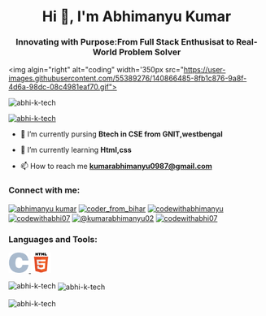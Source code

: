 <h1 align="center">Hi 👋, I'm Abhimanyu Kumar</h1>
<h3 align="center">Innovating with Purpose:From Full Stack Enthusisat to Real-World Problem Solver</h3>

<img algin="right" alt="coding" width='350px src="https://user-images.githubusercontent.com/55389276/140866485-8fb1c876-9a8f-4d6a-98dc-08c4981eaf70.gif">

<p align="left"> <img src="https://komarev.com/ghpvc/?username=abhi-k-tech&label=Profile%20views&color=0e75b6&style=flat" alt="abhi-k-tech" /> </p>

<p align="left"> <a href="https://github.com/ryo-ma/github-profile-trophy"><img src="https://github-profile-trophy.vercel.app/?username=abhi-k-tech" alt="abhi-k-tech" /></a> </p>

- 🔭 I’m currently pursing **Btech in CSE from GNIT,westbengal**

- 🌱 I’m currently learning **Html,css**

- 📫 How to reach me **kumarabhimanyu0987@gmail.com**

<h3 align="left">Connect with me:</h3>
<p align="left">
<a href="https://linkedin.com/in/abhimanyu kumar" target="blank"><img align="center" src="https://raw.githubusercontent.com/rahuldkjain/github-profile-readme-generator/master/src/images/icons/Social/linked-in-alt.svg" alt="abhimanyu kumar" height="30" width="40" /></a>
<a href="https://instagram.com/coder_from_bihar" target="blank"><img align="center" src="https://raw.githubusercontent.com/rahuldkjain/github-profile-readme-generator/master/src/images/icons/Social/instagram.svg" alt="coder_from_bihar" height="30" width="40" /></a>
<a href="https://www.youtube.com/c/codewithabhimanyu" target="blank"><img align="center" src="https://raw.githubusercontent.com/rahuldkjain/github-profile-readme-generator/master/src/images/icons/Social/youtube.svg" alt="codewithabhimanyu" height="30" width="40" /></a>
<a href="https://www.leetcode.com/codewithabhi07" target="blank"><img align="center" src="https://raw.githubusercontent.com/rahuldkjain/github-profile-readme-generator/master/src/images/icons/Social/leet-code.svg" alt="codewithabhi07" height="30" width="40" /></a>
<a href="https://www.hackerearth.com/@kumarabhimanyu02" target="blank"><img align="center" src="https://raw.githubusercontent.com/rahuldkjain/github-profile-readme-generator/master/src/images/icons/Social/hackerearth.svg" alt="@kumarabhimanyu02" height="30" width="40" /></a>
<a href="https://auth.geeksforgeeks.org/user/codewithabhi07" target="blank"><img align="center" src="https://raw.githubusercontent.com/rahuldkjain/github-profile-readme-generator/master/src/images/icons/Social/geeks-for-geeks.svg" alt="codewithabhi07" height="30" width="40" /></a>
</p>

<h3 align="left">Languages and Tools:</h3>
<p align="left"> <a href="https://www.cprogramming.com/" target="_blank" rel="noreferrer"> <img src="https://raw.githubusercontent.com/devicons/devicon/master/icons/c/c-original.svg" alt="c" width="40" height="40"/> </a> <a href="https://www.w3.org/html/" target="_blank" rel="noreferrer"> <img src="https://raw.githubusercontent.com/devicons/devicon/master/icons/html5/html5-original-wordmark.svg" alt="html5" width="40" height="40"/> </a> </p>

<p><img align="left" src="https://github-readme-stats.vercel.app/api/top-langs?username=abhi-k-tech&show_icons=true&locale=en&layout=compact" alt="abhi-k-tech" /></p>

<p>&nbsp;<img align="center" src="https://github-readme-stats.vercel.app/api?username=abhi-k-tech&show_icons=true&locale=en" alt="abhi-k-tech" /></p>

<p><img align="center" src="https://github-readme-streak-stats.herokuapp.com/?user=abhi-k-tech&" alt="abhi-k-tech" /></p>
